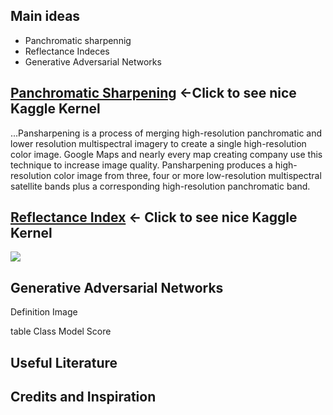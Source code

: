 ## Main ideas

* Panchromatic sharpennig 
* Reflectance Indeces
* Generative Adversarial Networks

## [Panchromatic Sharpening](https://www.kaggle.com/resolut/dstl-satellite-imagery-feature-detection/waterway-0-095-lb) <-Click to see nice Kaggle Kernel  

...Pansharpening is a process of merging high-resolution panchromatic and lower resolution multispectral imagery to create a single high-resolution color image. Google Maps and nearly every map creating company use this technique to increase image quality. Pansharpening produces a high-resolution color image from three, four or more low-resolution multispectral satellite bands plus a corresponding high-resolution panchromatic band.


##  [Reflectance Index](https://www.kaggle.com/resolut/dstl-satellite-imagery-feature-detection/panchromatic-sharpening) <- Click to see nice Kaggle Kernel
 
![](https://www.kaggle.io/svf/946335/41cdd3f508e0edbce109f475ecc67d1a/__results___files/__results___7_0.png)
 
 
 
 
## Generative Adversarial Networks 
Definition 
Image 

table 
Class Model Score

## Useful Literature


## Credits and Inspiration 

